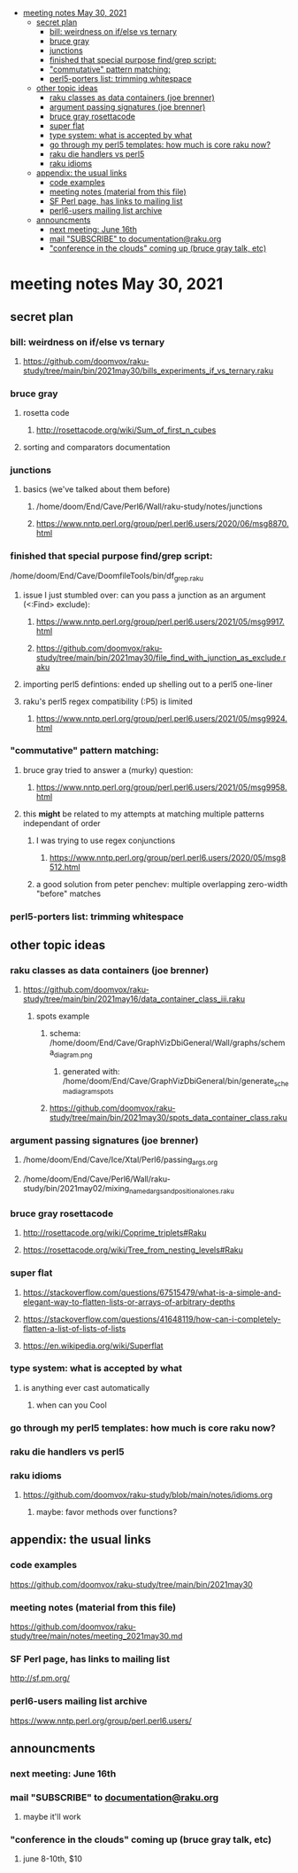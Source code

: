 - [meeting notes May 30, 2021](#org443a053)
  - [secret plan](#org5eea4de)
    - [bill: weirdness on if/else vs ternary](#org3833643)
    - [bruce gray](#orgfe8bb1e)
    - [junctions](#orgc074bde)
    - [finished that special purpose find/grep script:](#org9d1aa45)
    - ["commutative" pattern matching:](#orga1339dd)
    - [perl5-porters list: trimming whitespace](#orgd8e1a16)
  - [other topic ideas](#orge44cc14)
    - [raku classes as data containers (joe brenner)](#orgb9d9bcb)
    - [argument passing signatures (joe brenner)](#orgf81a18b)
    - [bruce gray rosettacode](#org51a92e0)
    - [super flat](#orgad8c072)
    - [type system: what is accepted by what](#orga67dccb)
    - [go through my perl5 templates: how much is core raku now?](#orgec4706f)
    - [raku die handlers vs perl5](#orgf6fc7d2)
    - [raku idioms](#org9c3c14d)
  - [appendix: the usual links](#org767bdf6)
    - [code examples](#org9396916)
    - [meeting notes (material from this file)](#org1d887ef)
    - [SF Perl page, has links to mailing list](#org701f482)
    - [perl6-users mailing list archive](#org71aa0b3)
  - [announcments](#org7cdb588)
    - [next meeting: June 16th](#org2ecb9ec)
    - [mail "SUBSCRIBE" to documentation@raku.org](#orgec1d72b)
    - ["conference in the clouds" coming up (bruce gray talk, etc)](#org4bcb1b1)


<a id="org443a053"></a>

# meeting notes May 30, 2021


<a id="org5eea4de"></a>

## secret plan


<a id="org3833643"></a>

### bill: weirdness on if/else vs ternary

1.  <https://github.com/doomvox/raku-study/tree/main/bin/2021may30/bills_experiments_if_vs_ternary.raku>


<a id="orgfe8bb1e"></a>

### bruce gray

1.  rosetta code

    1.  <http://rosettacode.org/wiki/Sum_of_first_n_cubes>

2.  sorting and comparators documentation


<a id="orgc074bde"></a>

### junctions

1.  basics (we've talked about them before)

    1.  /home/doom/End/Cave/Perl6/Wall/raku-study/notes/junctions
    
    2.  <https://www.nntp.perl.org/group/perl.perl6.users/2020/06/msg8870.html>


<a id="org9d1aa45"></a>

### finished that special purpose find/grep script:

/home/doom/End/Cave/DoomfileTools/bin/df<sub>grep.raku</sub>

1.  issue I just stumbled over: can you pass a junction as an argument (<:Find> exclude):

    1.  <https://www.nntp.perl.org/group/perl.perl6.users/2021/05/msg9917.html>
    
    2.  <https://github.com/doomvox/raku-study/tree/main/bin/2021may30/file_find_with_junction_as_exclude.raku>

2.  importing perl5 defintions: ended up shelling out to a perl5 one-liner

3.  raku's perl5 regex compatibility (:P5) is limited

    1.  <https://www.nntp.perl.org/group/perl.perl6.users/2021/05/msg9924.html>


<a id="orga1339dd"></a>

### "commutative" pattern matching:

1.  bruce gray tried to answer a (murky) question:

    1.  <https://www.nntp.perl.org/group/perl.perl6.users/2021/05/msg9958.html>

2.  this **might** be related to my attempts at matching multiple patterns independant of order

    1.  I was trying to use regex conjunctions
    
        1.  <https://www.nntp.perl.org/group/perl.perl6.users/2020/05/msg8512.html>
    
    2.  a good solution from peter penchev: multiple overlapping zero-width "before" matches


<a id="orgd8e1a16"></a>

### perl5-porters list: trimming whitespace


<a id="orge44cc14"></a>

## other topic ideas


<a id="orgb9d9bcb"></a>

### raku classes as data containers (joe brenner)

1.  <https://github.com/doomvox/raku-study/tree/main/bin/2021may16/data_container_class_iii.raku>

    1.  spots example
    
        1.  schema: /home/doom/End/Cave/GraphVizDbiGeneral/Wall/graphs/schema<sub>diagram.png</sub>
        
            1.  generated with: /home/doom/End/Cave/GraphVizDbiGeneral/bin/generate<sub>schema</sub><sub>diagram</sub><sub>spots</sub>
        
        2.  <https://github.com/doomvox/raku-study/tree/main/bin/2021may30/spots_data_container_class.raku>


<a id="orgf81a18b"></a>

### argument passing signatures (joe brenner)

1.  /home/doom/End/Cave/Ice/Xtal/Perl6/passing<sub>args.org</sub>

2.  /home/doom/End/Cave/Perl6/Wall/raku-study/bin/2021may02/mixing<sub>named</sub><sub>args</sub><sub>and</sub><sub>positional</sub><sub>ones.raku</sub>


<a id="org51a92e0"></a>

### bruce gray rosettacode

1.  <http://rosettacode.org/wiki/Coprime_triplets#Raku>

2.  <https://rosettacode.org/wiki/Tree_from_nesting_levels#Raku>


<a id="orgad8c072"></a>

### super flat

1.  <https://stackoverflow.com/questions/67515479/what-is-a-simple-and-elegant-way-to-flatten-lists-or-arrays-of-arbitrary-depths>

2.  <https://stackoverflow.com/questions/41648119/how-can-i-completely-flatten-a-list-of-lists-of-lists>

3.  <https://en.wikipedia.org/wiki/Superflat>


<a id="orga67dccb"></a>

### type system: what is accepted by what

1.  is anything ever cast automatically

    1.  when can you Cool


<a id="orgec4706f"></a>

### go through my perl5 templates: how much is core raku now?


<a id="orgf6fc7d2"></a>

### raku die handlers vs perl5


<a id="org9c3c14d"></a>

### raku idioms

1.  <https://github.com/doomvox/raku-study/blob/main/notes/idioms.org>

    1.  maybe: favor methods over functions?


<a id="org767bdf6"></a>

## appendix: the usual links


<a id="org9396916"></a>

### code examples

<https://github.com/doomvox/raku-study/tree/main/bin/2021may30>


<a id="org1d887ef"></a>

### meeting notes (material from this file)

<https://github.com/doomvox/raku-study/tree/main/notes/meeting_2021may30.md>


<a id="org701f482"></a>

### SF Perl page, has links to mailing list

<http://sf.pm.org/>


<a id="org71aa0b3"></a>

### perl6-users mailing list archive

<https://www.nntp.perl.org/group/perl.perl6.users/>


<a id="org7cdb588"></a>

## announcments


<a id="org2ecb9ec"></a>

### next meeting: June 16th


<a id="orgec1d72b"></a>

### mail "SUBSCRIBE" to documentation@raku.org

1.  maybe it'll work


<a id="org4bcb1b1"></a>

### "conference in the clouds" coming up (bruce gray talk, etc)

1.  june 8-10th, $10
